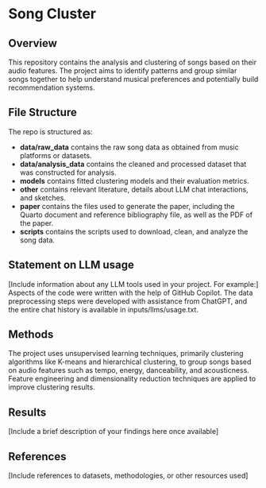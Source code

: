 # Song Cluster

## Overview

This repository contains the analysis and clustering of songs based on their audio features. The project aims to identify patterns and group similar songs together to help understand musical preferences and potentially build recommendation systems.

## File Structure

The repo is structured as:

* **data/raw_data** contains the raw song data as obtained from music platforms or datasets.
* **data/analysis_data** contains the cleaned and processed dataset that was constructed for analysis.
* **models** contains fitted clustering models and their evaluation metrics.
* **other** contains relevant literature, details about LLM chat interactions, and sketches.
* **paper** contains the files used to generate the paper, including the Quarto document and reference bibliography file, as well as the PDF of the paper.
* **scripts** contains the scripts used to download, clean, and analyze the song data.

## Statement on LLM usage

[Include information about any LLM tools used in your project. For example:]
Aspects of the code were written with the help of GitHub Copilot. The data preprocessing steps were developed with assistance from ChatGPT, and the entire chat history is available in inputs/llms/usage.txt.

## Methods

The project uses unsupervised learning techniques, primarily clustering algorithms like K-means and hierarchical clustering, to group songs based on audio features such as tempo, energy, danceability, and acousticness. Feature engineering and dimensionality reduction techniques are applied to improve clustering results.

## Results

[Include a brief description of your findings here once available]

## References

[Include references to datasets, methodologies, or other resources used]
